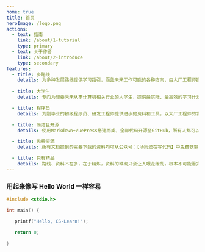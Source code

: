 ```yaml
---
home: true
title: 首页
heroImage: /logo.png
actions:
  - text: 指南
    link: /about/1-tutorial
    type: primary
  - text: 关于作者
    link: /about/2-introduce
    type: secondary
features:
  - title: 多路线
    details: 为多种发展路线提供学习指引，涵盖未来工作可能的各种方向，由大厂工程师提供信息，远比老师、辅导员、同学更加有用。
    
  - title: 大学生
    details: 专门为想要未来从事计算机相关行业的大学生，提供最实际、最高效的学习计划安排，涵盖大学四年全部时光，学什么？为什么学？怎么学？

  - title: 程序员
    details: 为刚毕业的初级程序员、研发工程师提供进步的资料和工具，以大厂工程师的发展路线为基础，共同努力提升个人技术能力与软实力。

  - title: 简洁且开源
    details: 使用Markdown+VuePress搭建而成，全部代码开源至GitHub，所有人都可以向此仓库提交代码，为了让同学们变得更优秀，需要所有人的努力。

  - title: 免费资源
    details: 所有文档提到的需要下载的资料均可从公众号：【汤姆还在写代码】中免费获取，并且随时保持最新，保证最好。

  - title: 只有精品
    details: 路线、资料不在多，在于精炼，资料的堆砌只会让人眼花缭乱，根本不可能看完，优秀的同学们、大厂工程师们都一致认可、评分高的资料。
---
```


### 用起来像写 Hello World 一样容易

```c
#include <stdio.h>

int main() {

   printf("Hello, CS-Learn!");

   return 0;

}
```